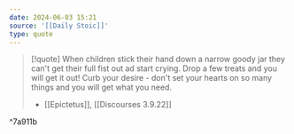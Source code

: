 ```yaml
---
date: 2024-06-03 15:21
source: '[[Daily Stoic]]'
type: quote
---
```



> [!quote]
> When children stick their hand down a narrow goody jar they can't get their full fist out ad start crying. Drop a few treats and you will get it out! Curb your desire - don't set your hearts on so many things and you will get what you need. 
> - [[Epictetus]], [[Discourses 3.9.22]]

^7a911b

